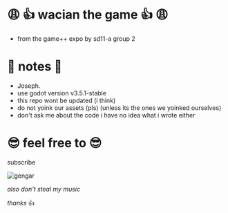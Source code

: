# 😩 👍 wacian the game 👍 😩
- from the game++ expo by sd11-a group 2

# 🌴 notes 🌴
- Joseph.
- use godot version v3.5.1-stable
- this repo wont be updated (i think)
- do not yoink our assets (pls) (unless its the ones we yoinked ourselves)
- don't ask me about the code i have no idea what i wrote either

# 😎 feel free to 😎
subscribe


![gengar](https://cdn.fbsbx.com/v/t59.2708-21/271477479_459296595712385_149267400643214366_n.gif?_nc_cat=103&ccb=1-7&_nc_sid=041f46&_nc_ohc=Qm49AzUAwtAAX9bJjWs&_nc_ht=cdn.fbsbx.com&oh=03_AdTNtA_BCXE66vL-rfQ0YYktHIO9e4ubprYJ-yFFOXN1_A&oe=638CC6C3)


*also don't steal my music*

*thanks* 👍


